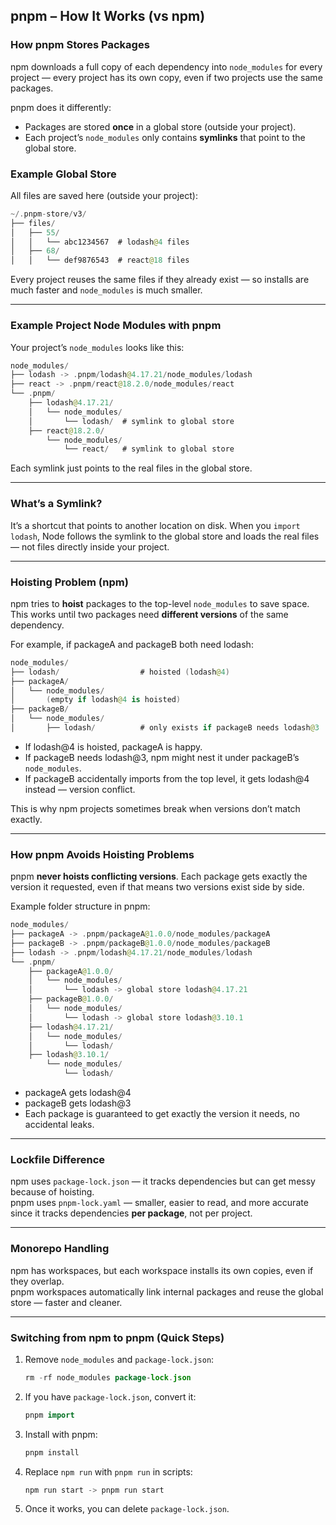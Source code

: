 
## pnpm – How It Works (vs npm)

### How pnpm Stores Packages

npm downloads a full copy of each dependency into `node_modules` for every project — every project has its own copy, even if two projects use the same packages.

pnpm does it differently:  
- Packages are stored **once** in a global store (outside your project).  
- Each project’s `node_modules` only contains **symlinks** that point to the global store.

### Example Global Store

All files are saved here (outside your project):

```kotlin
~/.pnpm-store/v3/
├── files/
│   ├── 55/
│   │   └── abc1234567  # lodash@4 files
│   ├── 68/
│   │   └── def9876543  # react@18 files
```

Every project reuses the same files if they already exist — so installs are much faster and `node_modules` is much smaller.

---

### Example Project Node Modules with pnpm

Your project’s `node_modules` looks like this:

```kotlin
node_modules/
├── lodash -> .pnpm/lodash@4.17.21/node_modules/lodash
├── react -> .pnpm/react@18.2.0/node_modules/react
└── .pnpm/
    ├── lodash@4.17.21/
    │   └── node_modules/
    │       └── lodash/  # symlink to global store
    ├── react@18.2.0/
        └── node_modules/
            └── react/   # symlink to global store
```

Each symlink just points to the real files in the global store.

---

### What’s a Symlink?

It’s a shortcut that points to another location on disk. When you `import lodash`, Node follows the symlink to the global store and loads the real files — not files directly inside your project.

---

### Hoisting Problem (npm)

npm tries to **hoist** packages to the top-level `node_modules` to save space. This works until two packages need **different versions** of the same dependency.

For example, if packageA and packageB both need lodash:

```kotlin
node_modules/
├── lodash/                  # hoisted (lodash@4)
├── packageA/
│   └── node_modules/
│       (empty if lodash@4 is hoisted)
├── packageB/
│   └── node_modules/
│       ├── lodash/          # only exists if packageB needs lodash@3
```

- If lodash@4 is hoisted, packageA is happy.
- If packageB needs lodash@3, npm might nest it under packageB’s `node_modules`.
- If packageB accidentally imports from the top level, it gets lodash@4 instead — version conflict.

This is why npm projects sometimes break when versions don’t match exactly.

---

### How pnpm Avoids Hoisting Problems

pnpm **never hoists conflicting versions**. Each package gets exactly the version it requested, even if that means two versions exist side by side.

Example folder structure in pnpm:

```kotlin
node_modules/
├── packageA -> .pnpm/packageA@1.0.0/node_modules/packageA
├── packageB -> .pnpm/packageB@1.0.0/node_modules/packageB
├── lodash -> .pnpm/lodash@4.17.21/node_modules/lodash
└── .pnpm/
    ├── packageA@1.0.0/
    │   └── node_modules/
    │       └── lodash -> global store lodash@4.17.21
    ├── packageB@1.0.0/
    │   └── node_modules/
    │       └── lodash -> global store lodash@3.10.1
    ├── lodash@4.17.21/
    │   └── node_modules/
    │       └── lodash/
    ├── lodash@3.10.1/
        └── node_modules/
            └── lodash/
```

- packageA gets lodash@4  
- packageB gets lodash@3  
- Each package is guaranteed to get exactly the version it needs, no accidental leaks.

---

### Lockfile Difference

npm uses `package-lock.json` — it tracks dependencies but can get messy because of hoisting.  
pnpm uses `pnpm-lock.yaml` — smaller, easier to read, and more accurate since it tracks dependencies **per package**, not per project.

---

### Monorepo Handling

npm has workspaces, but each workspace installs its own copies, even if they overlap.  
pnpm workspaces automatically link internal packages and reuse the global store — faster and cleaner.

---

### Switching from npm to pnpm (Quick Steps)

1. Remove `node_modules` and `package-lock.json`:

    ```kotlin
    rm -rf node_modules package-lock.json
    ```

2. If you have `package-lock.json`, convert it:

    ```kotlin
    pnpm import
    ```

3. Install with pnpm:

    ```kotlin
    pnpm install
    ```

4. Replace `npm run` with `pnpm run` in scripts:

    ```kotlin
    npm run start -> pnpm run start
    ```

5. Once it works, you can delete `package-lock.json`.

